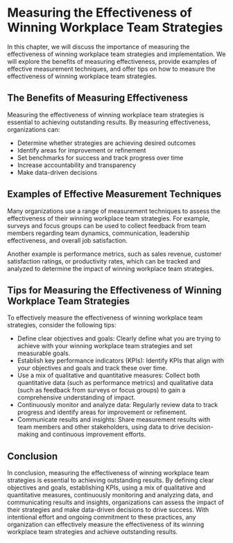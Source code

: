 Measuring the Effectiveness of Winning Workplace Team Strategies
===========================================================================================

In this chapter, we will discuss the importance of measuring the effectiveness of winning workplace team strategies and implementation. We will explore the benefits of measuring effectiveness, provide examples of effective measurement techniques, and offer tips on how to measure the effectiveness of winning workplace team strategies.

The Benefits of Measuring Effectiveness
---------------------------------------

Measuring the effectiveness of winning workplace team strategies is essential to achieving outstanding results. By measuring effectiveness, organizations can:

* Determine whether strategies are achieving desired outcomes
* Identify areas for improvement or refinement
* Set benchmarks for success and track progress over time
* Increase accountability and transparency
* Make data-driven decisions

Examples of Effective Measurement Techniques
--------------------------------------------

Many organizations use a range of measurement techniques to assess the effectiveness of their winning workplace team strategies. For example, surveys and focus groups can be used to collect feedback from team members regarding team dynamics, communication, leadership effectiveness, and overall job satisfaction.

Another example is performance metrics, such as sales revenue, customer satisfaction ratings, or productivity rates, which can be tracked and analyzed to determine the impact of winning workplace team strategies.

Tips for Measuring the Effectiveness of Winning Workplace Team Strategies
-------------------------------------------------------------------------

To effectively measure the effectiveness of winning workplace team strategies, consider the following tips:

* Define clear objectives and goals: Clearly define what you are trying to achieve with your winning workplace team strategies and set measurable goals.
* Establish key performance indicators (KPIs): Identify KPIs that align with your objectives and goals and track these over time.
* Use a mix of qualitative and quantitative measures: Collect both quantitative data (such as performance metrics) and qualitative data (such as feedback from surveys or focus groups) to gain a comprehensive understanding of impact.
* Continuously monitor and analyze data: Regularly review data to track progress and identify areas for improvement or refinement.
* Communicate results and insights: Share measurement results with team members and other stakeholders, using data to drive decision-making and continuous improvement efforts.

Conclusion
----------

In conclusion, measuring the effectiveness of winning workplace team strategies is essential to achieving outstanding results. By defining clear objectives and goals, establishing KPIs, using a mix of qualitative and quantitative measures, continuously monitoring and analyzing data, and communicating results and insights, organizations can assess the impact of their strategies and make data-driven decisions to drive success. With intentional effort and ongoing commitment to these practices, any organization can effectively measure the effectiveness of its winning workplace team strategies and achieve outstanding results.
